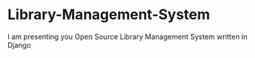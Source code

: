 # Library-Management-System
I am presenting you Open Source Library Management System written in Django
